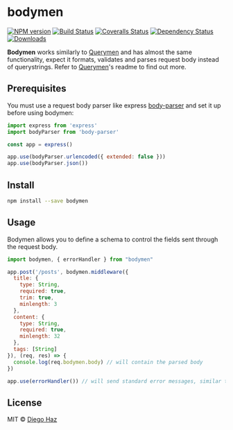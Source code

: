 # bodymen

[![NPM version][npm-image]][npm-url]
[![Build Status][travis-image]][travis-url]
[![Coveralls Status][coveralls-image]][coveralls-url]
[![Dependency Status][depstat-image]][depstat-url]
[![Downloads][download-badge]][npm-url]

**Bodymen** works similarly to [Querymen](https://github.com/diegohaz/querymen) and has almost the same functionality, expect it formats, validates and parses request body instead of querystrings. Refer to [Querymen](https://github.com/diegohaz/querymen)'s readme to find out more.

## Prerequisites

You must use a request body parser like express [body-parser](https://github.com/expressjs/body-parser) and set it up before using bodymen:
```js
import express from 'express'
import bodyParser from 'body-parser'

const app = express()

app.use(bodyParser.urlencoded({ extended: false }))
app.use(bodyParser.json())
```

## Install

```sh
npm install --save bodymen
```

## Usage

Bodymen allows you to define a schema to control the fields sent through the request body.
```js
import bodymen, { errorHandler } from "bodymen"

app.post('/posts', bodymen.middleware({
  title: {
    type: String,
    required: true,
    trim: true,
    minlength: 3
  },
  content: {
    type: String,
    required: true,
    minlength: 32
  },
  tags: [String]
}), (req, res) => {
  console.log(req.bodymen.body) // will contain the parsed body
})

app.use(errorHandler()) // will send standard error messages, similar to Querymen
```

## License

MIT © [Diego Haz](http://github.com/diegohaz)

[npm-url]: https://npmjs.org/package/bodymen
[npm-image]: https://img.shields.io/npm/v/bodymen.svg?style=flat-square

[travis-url]: https://travis-ci.org/diegohaz/bodymen
[travis-image]: https://img.shields.io/travis/diegohaz/bodymen.svg?style=flat-square

[coveralls-url]: https://coveralls.io/r/diegohaz/bodymen
[coveralls-image]: https://img.shields.io/coveralls/diegohaz/bodymen.svg?style=flat-square

[depstat-url]: https://david-dm.org/diegohaz/bodymen
[depstat-image]: https://david-dm.org/diegohaz/bodymen.svg?style=flat-square

[download-badge]: http://img.shields.io/npm/dm/bodymen.svg?style=flat-square
